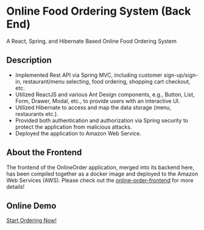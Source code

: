 # Online Food Ordering System (Back End) 

A React, Spring, and Hibernate Based Online Food Ordering System

## Description

* Implemented Rest API via Spring MVC, including customer sign-up/sign-in, restaurant/menu selecting, food ordering, shopping cart checkout, etc.
* Utilized ReactJS and various Ant Design components, e.g., Button, List, Form, Drawer, Modal, etc., to provide users with an interactive UI.
* Utilized Hibernate to access and map the data storage (menu, restaurants etc.).
* Provided both authentication and authorization via Spring security to protect the application from malicious attacks.
* Deployed the application to Amazon Web Service.

## About the Frontend
The frontend of the OnlineOrder application, merged into its backend here, has been compiled together as a docker image and deployed to the Amazon Web Services (AWS). Please check out the [online-order-frontend](https://github.com/shuyushang/online-order-frontend.git) for more details!

## Online Demo
[Start Ordering Now!](http://ec2-52-15-175-252.us-east-2.compute.amazonaws.com)

